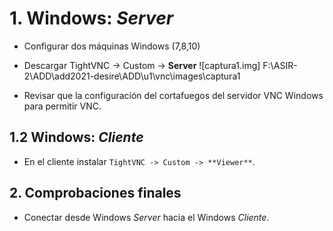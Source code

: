 # 1. Windows: *Server*
- Configurar dos máquinas Windows (7,8,10)
- Descargar TightVNC -> Custom -> **Server** 
![captura1.img]  F:\ASIR-2\ADD\add2021-desire\ADD\u1\vnc\images\captura1 

- Revisar que la configuración del cortafuegos del servidor VNC Windows para permitir VNC.

## 1.2 Windows: *Cliente*

- En el cliente instalar `TightVNC -> Custom -> **Viewer**`.

## 2. Comprobaciones finales

- Conectar desde Windows *Server* hacia el Windows *Cliente*.
